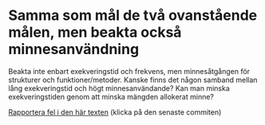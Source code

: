 # Samma som mål de två ovanstående målen, men beakta också minnesanvändning

Beakta inte enbart exekveringstid och frekvens, men minnesåtgången
för strukturer och funktioner/metoder. Kanske finns det någon
samband mellan lång exekveringstid och högt minnesanvändande? Kan
man minska exekveringstiden genom att minska mängden allokerat
minne?

[Rapportera fel i den här texten](https://github.com/IOOPM-UU/achievements/commits/master/O44.md) (klicka på den senaste commiten)